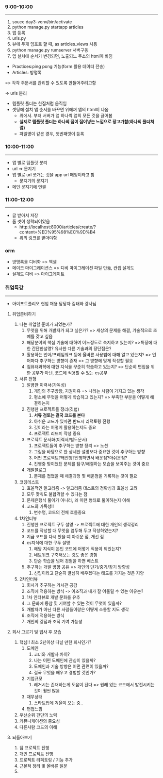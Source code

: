 ### 9:00-10:00

---

1. souce day3-venv/bin/activate
2. python manage.py startapp articles
3. 앱 등록
4.  urls.py 
5. 뷰에 두개 임포트 할 때, as articles_views 사용
6. python manage.py rumserver 서버구동
7. 앱 설치에 순서가 변경되면, 노출되느 주소의 html이 바뀜



* Practices:ping pong 기능(form 활용 데이터 전송)
* Articles: 방명록

=> 각각 주문서를 관리할 수 있도록 만들어주려고함

=> urls 분리



* 템플릿 폴더는 한집처럼 움직임
* 셋팅에 설치 앱 순서를 바꾸면 위에꺼 앱의 html이 나옴
  * 위에서. 부터 서버가 앱 하나씩 앱의 모든 것을 긁어봄
  * **실제로 템플릿 폴더는 하나의 집이 집어넣는 느낌으로 장고가함(하나의 폴더처럼)**
  * 파일명이 같은 경우, 첫번째껏이 등록


### 10:00-11:00

---

* 앱 별로 템플릿 분리
* url => 문지기
* 앱 별로 url 쪼개는 것을 app url 매핑이라고 함
  * 문지기의 문지기
* 메인 문지기에 연결 



### 11:00-12:00

---

* 글 받아서 저장
* 폼 겟이 생략되어있음 
  * http://localhost:8000/articles/create/?content=%ED%95%98%EC%9D%B4
  * 위의 링크를 받아야함

### orm

* 방명록을 디비화 => 엑셀
* 메이크 마이그레이션스 => 디비 마이그레이션 파일 만듦, 컨셉 설게도
* 설계도 디비 => 마이그레이트



### 취업특강

---

* 아이포트폴리오 현업 채용 담당자 김태화 강사님

1. 취업준비하기

   1. 나는 취업할 준비가 되었는가?
      1. 무엇을 위해 개발자가 되고 싶은가? 
         => 세상의 문제를 해결, 기술적으로 조예를 갖고 싶음
      2. 해당분야의 핵심 기술에 대하여 어느정도로 숙지하고 있는지?
          =>특징에 대한 간단한설명? 유사한 다른 기술과의 장단점은?
      3. 활용하는 언어/프레임워크 등에 올바른 사용법에 대해 알고 있는지? 
         => 언어마다 추구하는 방향이 존재 => 그 방향에 맞게 작성할 필요
      4. 컴퓨터과학에 대한 지식을 꾸준히 학습하고 있는지? 
         => 단순히 면접을 위한 공부가 아닌, 코드에 적용할 수 있는 cs공부
   2. 서류 전형
      1. 깔끔한 이력서(가독성)
         1. 개인의 추구방향, 지원이유 => 나라는 사람이 가지고 있는 생각
         2. 평소에 무엇을 어떻게 학습하고 있는지? => 부족한 부분을 어떻게 해결하는지
      2. 진행한 프로젝트들 정리(깃헙) 
         1.  **서류 검토는 결국 코드를 본다**
         2. 아쉬운 코드가 있따면 반드시 리팩토링 진행
         3. 깃이라는 어떻게 활용하는지도 중요
         4. 프로젝트 리드미 작성 중요
      3. 프로젝트 문서화(이력서/별도문서)
         1. 프로젝트들이 추구하는 방향 정리 => 노션
         2. 그림을 바탕으로 한 상세한 설명보다 중요한 것이 추구하는 방향
         3. 어떤 프로젝트?왜진행?진행하면서 배운점?아쉬운점?
         4. 진행중 맞이했던 문제를 탐구/해결하는 모습을 보여주는 것이 중요
      4. 개발블로그
         1. 문제를 접했을 때 해결과정 및 배운점을 기록하는 것이 필요
   3. 코딩테스트
      1. 효율적인 알고리즘 -> 알고리즘 테스트의 정확성과 효율성 고려
      2. 모두 맞춰도 불합격할 수 있다는 점
      3. 문제은행식 풀이가 아니라, 왜 이런 형태로 풀이하는지 이해
      4. 코드의 가독성!! 
         1. 변수명, 코드의 전체 흐름중요
   4. 1차인터뷰
      1. 진행한 프로젝트 구두 설명 -> 프로젝트에 대한 개인의 생각정리
      2. 코드를 작성할 대 무엇을 염두해 두고 작성하였는지? 
      3. 지금 코드를 다시 봤을 떄 아쉬운 점, 개선 점
      4. cs지식에 대한 구두 설명 
         1. 해당 지식이 본인 코드에 어떻게 적용이 되었는지? 
         2. 네트워크 구축해보는 것도 좋은 경험
         3. 단순 학습을 넘어 경험을 하면 베스트
      5. 추구하는 개발 방향 공유 => 개인의 단기/중기/장기 방향성
         1. 신입이라고 단순히 열심히 배우겠다는 태도를 가지는 것은 지양
   5. 2차인터뷰
      1. 회사가 추구하는 가치관 공감
      2. 조직에 적응하는 방식 -> 이조직과 내가 잘 어울릴 수 있는 이유는?
      3. 1차 인터뷰로 개발 문화를 유추
      4. 그 문화에 동참 및 기여할 수 있는 것이 무엇이 있을까? 
      5. 개발자가 아닌 다른 사람들이랑은 어떻게 소통할 지도 생각
      6. 조직에 적응하는 방식
      7. 개인의 강점과 조직 기여 가능성

   

2. 회사 고르기 및 입사 후 모습

   1. 핵심!! 최소 2년이상 다닐 만한 회사인가?
      1. 도메인
         1. 코더와 개발자 차이?
         2. 나는 어떤 도메인에 관심이 있을까? 
         3. 도메인과 기술 방향은 어떤 관련이 있을까?
         4. 결국 무엇을 배우고 경험할 것인가?
      2. 기업규모
         1. 레거시는 존재하는게 도움이 된다 => 원래 있는 코드에서 발전시키는 것이 훨씬 많음
      3. 재무상태
         1. 스타트업에 겨울이 오는 중..
      4. 면접느낌
   2. 우선순위 판단의 노력
   3. 커뮤니케이션의 중요성
   4. 다른사람 코드의 이해

3. 되돌아보기 

   1. 팀 프로젝트 진행
   2. 개인 프로젝트 진행
   3. 프로젝트 리펙토링 / 기능 추가
   4. 근본적 정리 및 올바른 질문
   5. 

